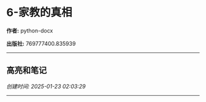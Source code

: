 # 6-家教的真相

**作者:** python-docx

**出版社:** 769777400.835939

---

## 高亮和笔记

*创建时间: 2025-01-23 02:03:29*

---

